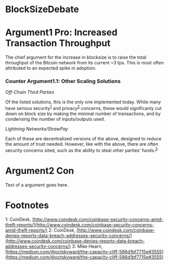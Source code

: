 # BlockSizeDebate


Argument1 Pro: Increased Transaction Throughput
=========

The chief argument for the increase in blocksize is to raise the total throughput of the Bitcoin network from its current ~3 tps. This is most often attributed to an expected spike in adoption.

### Counter Argument1.1: Other Scaling Solutions

*Off-Chain Third Parties*

Of the listed solutions, this is the only one implemented today. While many have serious security<sup>[1](#footnote1)</sup> and privacy<sup>[2](#footnote2)</sup> concerns, these would significanly cut down on block size by making the minimal number of transactions, and by condensing the number of inputs/outputs used.

*Lightning Networks/StrawPay*

Each of these are decentralized versions of the above, designed to reduce the amount of trust needed. However, like with the above, there are often security concerns sited, such as the ability to steal other parties' funds.<sup>[3](#footnote3)</sup>


Argument2 Con
=========

Text of a argument goes here.


Footnotes
=========

<a name="footnote1">1</a>: CoinDesk, [http://www.coindesk.com/coinbase-security-concerns-amid-theft-reports/](http://www.coindesk.com/coinbase-security-concerns-amid-theft-reports/)
<a name="footnote2">2</a>: CoinDesk, [http://www.coindesk.com/coinbase-denies-reports-data-breach-addresses-security-concerns/](http://www.coindesk.com/coinbase-denies-reports-data-breach-addresses-security-concerns/)
<a name="footnote2">3</a>: Mike Hearn, [https://medium.com/@octskyward/the-capacity-cliff-586d1bf7715e#3555](https://medium.com/@octskyward/the-capacity-cliff-586d1bf7715e#3555)


